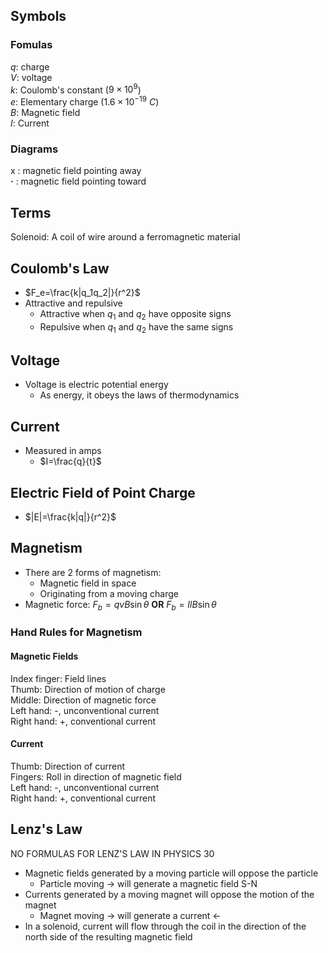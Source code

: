 
## Symbols

### Fomulas

$q$: charge  
$V$: voltage  
$k$: Coulomb's constant ($9×10^9$)  
$e$: Elementary charge ($1.6×10^{-19}\>C$)  
$B$: Magnetic field  
$I$: Current

### Diagrams

x : magnetic field pointing away  
**·** : magnetic field pointing toward

## Terms

Solenoid: A coil of wire around a ferromagnetic material

## Coulomb's Law

-   $F_e=\frac{k|q_1q_2|}{r^2}$
-   Attractive and repulsive
    -   Attractive when $q_1$ and $q_2$ have opposite signs
    -   Repulsive when $q_1$ and $q_2$ have the same signs

## Voltage

-   Voltage is electric potential energy
    -   As energy, it obeys the laws of thermodynamics

## Current

-   Measured in amps
    -   $I=\frac{q}{t}$

## Electric Field of Point Charge

-   $|E|=\frac{k|q|}{r^2}$

## Magnetism

-   There are 2 forms of magnetism:
    -   Magnetic field in space
    -   Originating from a moving charge
-   Magnetic force: $F_b=qvB\sin{θ}$ **OR** $F_b=IlB\sin{θ}$

### Hand Rules for Magnetism

#### Magnetic Fields

Index finger: Field lines  
Thumb: Direction of motion of charge  
Middle: Direction of magnetic force  
Left hand: -, unconventional current  
Right hand: +, conventional current

#### Current

Thumb: Direction of current  
Fingers: Roll in direction of magnetic field  
Left hand: -, unconventional current  
Right hand: +, conventional current

## Lenz's Law

NO FORMULAS FOR LENZ'S LAW IN PHYSICS 30

-   Magnetic fields generated by a moving particle will oppose the particle
    -   Particle moving → will generate a magnetic field S-N
-   Currents generated by a moving magnet will oppose the motion of the magnet
    -   Magnet moving → will generate a current ←
-   In a solenoid, current will flow through the coil in the direction of the north side of the resulting magnetic field
